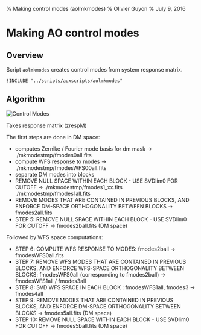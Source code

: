 % Making control modes (aolmkmodes)
% Olivier Guyon
% July 9, 2016


# Making AO control modes

## Overview

Script ``aolmkmodes`` creates control modes from system response matrix.


~~~ {.bash}
!INCLUDE "../scripts/auxscripts/aolmkmodes"
~~~


## Algorithm

![Control Modes](AOloopControl_figs-3.jpg "Control Modes")

Takes response matrix (zrespM)

The first steps are done in DM space:

* computes Zernike / Fourier mode basis for dm mask -> ./mkmodestmp/fmodes0all.fits
* compute WFS response to modes -> ./mkmodestmp/fmodesWFS00all.fits
* separate DM modes into blocks
* REMOVE NULL SPACE WITHIN EACH BLOCK - USE SVDlim0 FOR CUTOFF -> ./mkmodestmp/fmodes1_xx.fits ./mkmodestmp/fmodes1all.fits
* REMOVE MODES THAT ARE CONTAINED IN PREVIOUS BLOCKS, AND ENFORCE DM-SPACE ORTHOGONALITY BETWEEN BLOCKS -> fmodes2all.fits
* STEP 5: REMOVE NULL SPACE WITHIN EACH BLOCK - USE SVDlim0 FOR CUTOFF -> fmodes2ball.fits  (DM space)


Followed by WFS space computations:

* STEP 6: COMPUTE WFS RESPONSE TO MODES:  fmodes2ball -> fmodesWFS0all.fits
* STEP 7: REMOVE WFS MODES THAT ARE CONTAINED IN PREVIOUS BLOCKS, AND ENFORCE WFS-SPACE ORTHOGONALITY BETWEEN BLOCKS: fmodesWFS0all (corresponding to fmodes2ball) -> fmodesWFS1all / fmodes3all
* STEP 8: SVD WFS SPACE IN EACH BLOCK : fmodesWFS1all, fmodes3 -> fmodes4all
* STEP 9: REMOVE MODES THAT ARE CONTAINED IN PREVIOUS BLOCKS, AND ENFORCE DM-SPACE ORTHOGONALITY BETWEEN BLOCKS -> fmodes5all.fits  (DM space)
* STEP 10: REMOVE NULL SPACE WITHIN EACH BLOCK - USE SVDlim0 FOR CUTOFF -> fmodes5ball.fits  (DM space)








